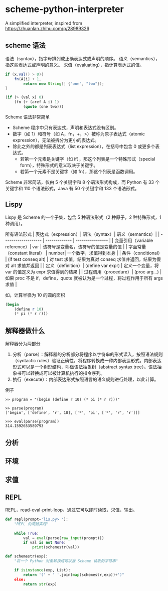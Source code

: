 # scheme-python-interpreter
A simplified interpreter, inspired from https://zhuanlan.zhihu.com/p/28989326

## scheme 语法

语法（syntax），指字母排列成正确表达式或声明的顺序。
语义（semantics），指这些表达式或声明的意义。
求值（evaluating），指计算表达式的值。

```java
if (x.val() > 0){
	fn(A[i] + 1,
		return new String[] {"one", "two"});
}
```

```scheme
(if (> (val x) 0)
	(fn (+ (aref A i) 1)
		(quote (one two)))
```

Scheme 语法非常简单
- Scheme 程序中只有表达式，声明和表达式没有区别。
- 数字（如 1）和符号（如 A，fn，+，>）被称为原子表达式（atomic expression），无法被拆分为更小的表达式。
- 除此之外的都是列表表达式（list expression），在括号中包含 0 或更多个表达式。
	- 若第一个元素是关键字（如 if），那这个列表是一个特殊形式（special form），特殊形式的意义取决于关键字。
	- 若第一个元素不是关键字（如 fn），那这个列表是函数调用。

Scheme 非常简洁，仅由 5 个关键字和 8 个语法形式构成，而 Python 有 33 个关键字和 110 个语法形式，Java 有 50 个关键字和 133 个语法形式。

## Lispy

Lispy 是 Scheme 的一个子集，包含 5 种语法形式（2 种原子，2 种特殊形式，1 种调用）。

所有语法形式
| 表达式（expression）| 语法（syntax）| 语义（semantics）|
| ------------------- | ------------- | ---------------- |
| 变量引用（variable reference）| var | 该符号是变量名，该符号的值是变量的值 |
| 字面常量（constant literal） | number| 一个数字，求值得到本身 |
| 条件（conditional） | (if test conseq alt) | 对 test 求值，结果为真对 conseq 求值并返回，结果为假对 alt 求值并返回 |
| 定义（definition）| (define var expr) | 定义一个变量，将 var 的值定义为 expr 求值得到的结果 |
| 过程调用（procedure）| (proc arg...) | 如果 proc 不是 if，define，quote 就被认为是一个过程，将过程作用于所有 args 求值 |

如，计算半径为 10 的圆的面积

```scheme
(begin
	(define r 10)
	(* pi (* r r)))
```

## 解释器做什么

解释器分为两部分
1. 分析（parse）：解释器的分析部分将程序以字符串的形式读入，按照语法规则（syntactic rules）验证正确性，将程序转换成一种内部表达形式。内部表达形式可以是一个树形结构，叫做语法抽象树（abstract syntax tree）。语法抽象书可以转换成可以被计算机执行的指令序列。
2. 执行（execute）：内部表达形式按照语言的语义规则进行处理，以此计算。

例子

```
>> program = "(begin (define r 10) (* pi (* r r)))"

>> parse(program)
['begin', ['define', 'r', 10], ['*', 'pi', ['*', 'r', 'r']]]

>>> eval(parse(program))
314.1592653589793
```

## 分析

## 环境

## 求值

## REPL

REPL，read-eval-print-loop，通过它可以即时读取，求值，输出。

```python
def repl(prompt='lis.py> '):
	"REPL 的简陋实现"
	
	while True:
		val = eval(parse(raw_input(prompt)))
		if val is not None:
			print(schemestr(val))

def schemestr(exp):
	"将一个 Python 对象转换成可以被 Scheme 读取的字符串"

	if isinstance(exp, List):
		return '(' + ' '.join(map(schemestr,exp))+')"
	else:
		return str(exp)
```


















